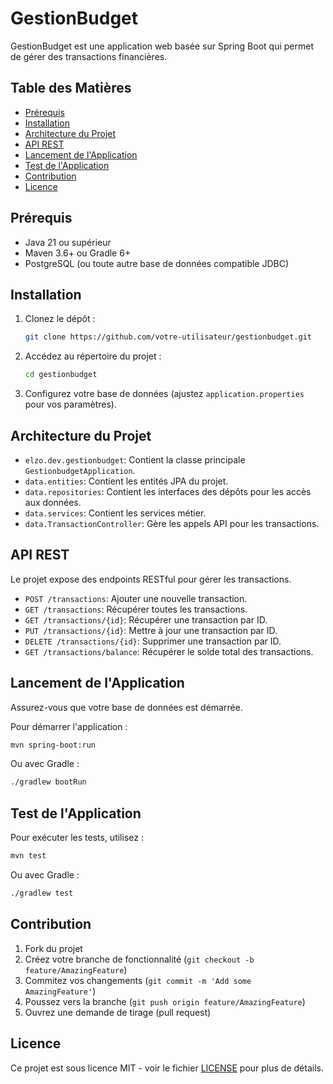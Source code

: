 # GestionBudget

GestionBudget est une application web basée sur Spring Boot qui permet de gérer des transactions financières.

## Table des Matières

- [Prérequis](#prérequis)
- [Installation](#installation)
- [Architecture du Projet](#architecture-du-projet)
- [API REST](#api-rest)
- [Lancement de l'Application](#lancement-de-lapplication)
- [Test de l'Application](#test-de-lapplication)
- [Contribution](#contribution)
- [Licence](#licence)

## Prérequis

- Java 21 ou supérieur
- Maven 3.6+ ou Gradle 6+
- PostgreSQL (ou toute autre base de données compatible JDBC)

## Installation

1. Clonez le dépôt :
   ```bash
   git clone https://github.com/votre-utilisateur/gestionbudget.git
   ```

2. Accédez au répertoire du projet :
   ```bash
   cd gestionbudget
   ```

3. Configurez votre base de données (ajustez `application.properties` pour vos paramètres).

## Architecture du Projet

- `elzo.dev.gestionbudget`: Contient la classe principale `GestionbudgetApplication`.
- `data.entities`: Contient les entités JPA du projet.
- `data.repositories`: Contient les interfaces des dépôts pour les accès aux données.
- `data.services`: Contient les services métier.
- `data.TransactionController`: Gère les appels API pour les transactions.

## API REST

Le projet expose des endpoints RESTful pour gérer les transactions.

- `POST /transactions`: Ajouter une nouvelle transaction.
- `GET /transactions`: Récupérer toutes les transactions.
- `GET /transactions/{id}`: Récupérer une transaction par ID.
- `PUT /transactions/{id}`: Mettre à jour une transaction par ID.
- `DELETE /transactions/{id}`: Supprimer une transaction par ID.
- `GET /transactions/balance`: Récupérer le solde total des transactions.

## Lancement de l'Application

Assurez-vous que votre base de données est démarrée.

Pour démarrer l'application :

```bash
mvn spring-boot:run
```

Ou avec Gradle :

```bash
./gradlew bootRun
```

## Test de l'Application

Pour exécuter les tests, utilisez :

```bash
mvn test
```

Ou avec Gradle :

```bash
./gradlew test
```

## Contribution

1. Fork du projet
2. Créez votre branche de fonctionnalité (`git checkout -b feature/AmazingFeature`)
3. Commitez vos changements (`git commit -m 'Add some AmazingFeature'`)
4. Poussez vers la branche (`git push origin feature/AmazingFeature`)
5. Ouvrez une demande de tirage (pull request)

## Licence

Ce projet est sous licence MIT - voir le fichier [LICENSE](LICENSE) pour plus de détails.